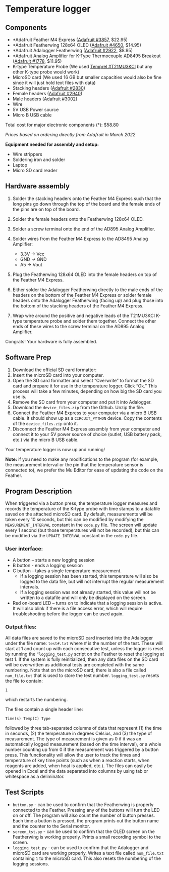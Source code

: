 # Temperature logger

## Components
- *Adafruit Feather M4 Express ([Adafruit #3857](https://www.adafruit.com/product/3857), $22.95)
- *Adafruit Featherwing 128x64 OLED ([Adafruit #4650](https://www.adafruit.com/product/4650), $14.95)
- *Adafruit Adalogger Featherwing ([Adafruit #2922](https://www.adafruit.com/product/2922), $8.95)
- *Adafruit Analog Amplifier for K-Type Thermocouple AD8495 Breakout ([Adafruit #1778](https://www.adafruit.com/product/1778), $11.95)
- K-type Temperature Probe (We used [Temprel #T21MU3KCl](https://www.digikey.com/en/products/detail/temprel/T21MU3KCI/13277973) but any other K-type probe would work)
- MicroSD card (We used 16 GB but smaller capacities would also be fine since it will just hold text files with data)
- Stacking headers ([Adafruit #2830](https://www.adafruit.com/product/2830))
- Female headers ([Adafruit #2940](https://www.adafruit.com/product/2940))
- Male headers ([Adafruit #3002](https://www.adafruit.com/product/3002))
- Wire
- 5V USB Power source
- Micro B USB cable

Total cost for major electronic components (*): $58.80

*Prices based on ordering directly from Adafruit in March 2022*

**Equipment needed for assembly and setup:**
- Wire strippers
- Soldering iron and solder
- Laptop
- Micro SD card reader

## Hardware assembly
1. Solder the stacking headers onto the Feather M4 Express such that the long pins go down through the top of the board and the female ends of the pins are on top of the board.

2. Solder the female headers onto the Featherwing 128x64 OLED.

3. Solder a screw terminal onto the end of the AD895 Analog Amplifier.

4. Solder wires from the Feather M4 Express to the AD8495 Analog Amplifier:
     - 3.3V -> Vcc
     - GND -> GND
     - A5 -> Vout

5. Plug the Featherwing 128x64 OLED into the female headers on top of the Feather M4 Express.

6. Either solder the Adalogger Featherwing directly to the male ends of the headers on the bottom of the Feather M4 Express or solder female headers onto the Adalogger Featherwing (facing up) and plug those into the bottom of the stacking headers of the Feather M4 Express.

7. Wrap wire around the positive and negative leads of the T21MU3KCl K-type temperature probe and solder them together. Connect the other ends of these wires to the screw terminal on the AD895 Analog Amplifier.

Congrats! Your hardware is fully assembled.

## Software Prep
1. Download the official SD card formatter:
2. Insert the microSD card into your computer.
3. Open the SD card formatter and select “Overwrite” to format the SD card and prepare it for use in the temperature logger. Click “Ok.” This process will take a few minutes, depending on how big the SD card you use is.
4. Remove the SD card from your computer and put it into Adalogger.
5. Download the `device_files.zip` from the Github. Unzip the file.
6. Connect the Feather M4 Express to your computer via a micro B USB cable. It should show up as a `CIRCUIT_PYTHON` device. Copy the contents of the `device_files.zip` onto it.
7. Disconnect the Feather M4 Express assembly from your computer and connect it to your 5V power source of choice (outlet, USB battery pack, etc.) via the micro B USB cable.

Your temperature logger is now up and running!

**Note:** if you need to make any modifications to the program (for example, the measurement interval or the pin that the temperature sensor is connected to), we prefer the Mu Editor for ease of updating the code on the Feather.

## Program Description
When triggered via a button press, the temperature logger measures and records the temperature of the K-type probe with time stamps to a datafile saved on the attached microSD card. By default, measurements will be taken every 10 seconds, but this can be modified by modifying the `MEASUREMENT_INTERVAL` constant in the `code.py` file. The screen will update every 1 second (but those temperatures will not be recorded), but this can be modified via the `UPDATE_INTERVAL` constant in the `code.py` file.

### User interface:
- A button – starts a new logging session
- B button - ends a logging session
- C button - takes a single temperature measurement.
     - If a logging session has been started, this temperature will also be logged to the data file, but will not interrupt the regular measurement intervals.
     - If a logging session was not already started, this value will not be written to a datafile and will only be displayed on the screen.
- Red on-board LED – turns on to indicate that a logging session is active. It will also blink if there is a file access error, which will require troubleshooting before the logger can be used again.

### Output files:
All data files are saved to the microSD card inserted into the Adalogger under the file name: `test#.txt` where # is the number of the test. These will start at 1 and count up with each consecutive test, unless the logger is reset by running the `“logging_test.py` script on the Feather to reset the logging at test 1. If the system is fully reinitialized, then any data files on the SD card will be overwritten as additional tests are completed with the same numbering. Note that on the microSD card, there is also a file called `num_file.txt` that is used to store the test number. `logging_test.py` resets the file to contain:
```
1
```
which restarts the numbering.

The files contain a single header line:
```
Time(s)	Temp(C) Type
```
followed by three tab-separated columns of data that represent (1) the time in seconds, (2) the temperature in degrees Celsius, and (3) the type of measurement. The type of measurement is given as 0 if it was an automatically logged measurement (based on the time interval), or a whole number counting up from 0 if the measurement was triggered by a button press. This functionality will allow the user to track the times and temperature of key time points (such as when a reaction starts, when reagents are added, when heat is applied, etc.). The files can easily be opened in Excel and the data separated into columns by using tab or whitespace as a deliminator.

## Test Scripts
- `button.py` - can be used to confirm that the Featherwing is properly connected to the Feather. Pressing any of the buttons will turn the LED on or off. The program will also count the number of button presses. Each time a button is pressed, the program prints out the button name and the counter to the Serial monitor.
- `screen_tst.py` - can be used to confirm that the OLED screen on the Featherwing is working properly. Prints a small recording symbol to the screen.
- `logging_test.py` - can be used to confirm that the Adalogger and microSD card are working properly. Writes a text file called `num_file.txt` containing `1` to the microSD card. This also resets the numbering of the logging sessions.
